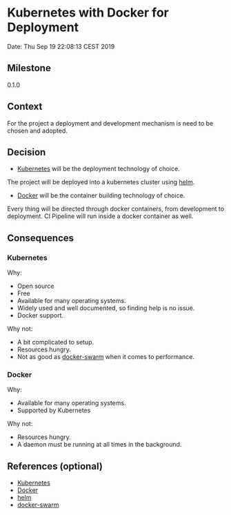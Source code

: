 # Kubernetes with Docker for Deployment

Date: Thu Sep 19 22:08:13 CEST 2019

## Milestone

0.1.0

## Context

For the project a deployment and development mechanism is need to be chosen and adopted.

## Decision

- [Kubernetes](https://kubernetes.io/) will be the deployment technology of choice.

The project will be deployed into a kubernetes cluster using [helm](https://helm.sh/).

- [Docker](https://www.docker.com/) will be the container building technology of choice.

Every thing will be directed through docker containers, from development to deployment. CI Pipeline will run inside a docker container as well.

## Consequences

### Kubernetes

Why:

- Open source
- Free
- Available for many operating systems.
- Widely used and well documented, so finding help is no issue.
- Docker support.

Why not:

- A bit complicated to setup.
- Resources hungry.
- Not as good as [docker-swarm](https://docs.docker.com/engine/swarm/) when it comes to performance.

### Docker

Why:

- Available for many operating systems.
- Supported by Kubernetes

Why not:

- Resources hungry.
- A daemon must be running at all times in the background.

## References (optional)

- [Kubernetes](https://kubernetes.io/)
- [Docker](https://www.docker.com/)
- [helm](https://helm.sh/)
- [docker-swarm](https://docs.docker.com/engine/swarm/)

